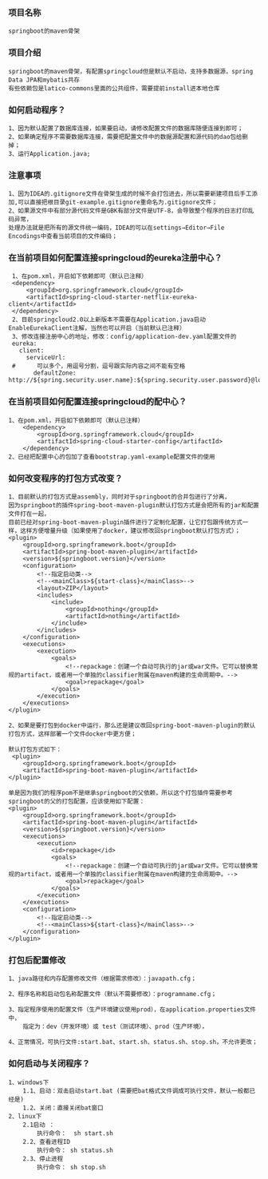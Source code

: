 ### 项目名称
    springboot的maven骨架
    
### 项目介绍 
    springboot的maven骨架，有配置springcloud但是默认不启动，支持多数据源，spring Data JPA和mybatis共存
    有些依赖包是latico-commons里面的公共组件，需要提前install进本地仓库

### 如何启动程序？
    1、因为默认配置了数据库连接，如果要启动，请修改配置文件的数据库随便连接到即可；
    2、如果确定程序不需要数据库连接，需要把配置文件中的数据源配置和源代码的dao包给删掉；
    3、运行Application.java;

### 注意事项
    1、因为IDEA的.gitignore文件在骨架生成的时候不会打包进去，所以需要新建项目后手工添加,可以直接把根目录git-example.gitignore重命名为.gitignore文件；
    2、如果源文件中有部分源代码文件是GBK有部分文件是UTF-8，会导致整个程序的日志打印乱码异常，
    处理办法就是把所有的源文件统一编码，IDEA的可以在settings→Editor→File Encodings中查看当前项目的文件编码；

### 在当前项目如何配置连接springcloud的eureka注册中心？
     1、在pom.xml，开启如下依赖即可（默认已注释）
     <dependency>
         <groupId>org.springframework.cloud</groupId>
         <artifactId>spring-cloud-starter-netflix-eureka-client</artifactId>
     </dependency>
     2、目前springcloud2.0以上新版本不需要在Application.java启动EnableEurekaClient注解，当然也可以开启（当前默认已注释）
     3、修改连接注册中心的地址，修改：config/application-dev.yaml配置文件的
     eureka:
       client:
         serviceUrl:
     #      可以多个，用逗号分割，逗号跟实际内容之间不能有空格
           defaultZone: http://${spring.security.user.name}:${spring.security.user.password}@localhost:8000/eureka/
     

### 在当前项目如何配置连接springcloud的配中心？   
    1、在pom.xml，开启如下依赖即可（默认已注释）
        <dependency>
            <groupId>org.springframework.cloud</groupId>
            <artifactId>spring-cloud-starter-config</artifactId>
        </dependency>
    2、已经把配置中心的包加了查看bootstrap.yaml-example配置文件的使用    

### 如何改变程序的打包方式改变？
    1、目前默认的打包方式是assembly，同时对于springboot的合并包进行了分离，
    因为springboot的插件spring-boot-maven-plugin默认打包方式是会把所有的jar和配置文件打在一起，
    目前已经对spring-boot-maven-plugin插件进行了定制化配置，让它打包跟传统方式一样，这样方便增量升级（如果使用了docker，建议修改回springboot默认打包方式）；
    <plugin>
        <groupId>org.springframework.boot</groupId>
        <artifactId>spring-boot-maven-plugin</artifactId>
        <version>${springboot.version}</version>
        <configuration>
            <!--指定启动类-->
            <!--<mainClass>${start-class}</mainClass>-->
            <layout>ZIP</layout>
            <includes>
                <include>
                    <groupId>nothing</groupId>
                    <artifactId>nothing</artifactId>
                </include>
            </includes>
        </configuration>
        <executions>
            <execution>
                <goals>
                    <!--repackage：创建一个自动可执行的jar或war文件。它可以替换常规的artifact，或者用一个单独的classifier附属在maven构建的生命周期中。-->
                    <goal>repackage</goal>
                </goals>
            </execution>
        </executions>
    </plugin>
    
    2、如果是要打包到docker中运行，那么还是建议改回spring-boot-maven-plugin的默认打包方式，这样部署一个文件docker中更方便；
    
    默认打包方式如下：
     <plugin>
        <groupId>org.springframework.boot</groupId>
        <artifactId>spring-boot-maven-plugin</artifactId>
    </plugin>

    单是因为我们的程序pom不是继承springboot的父依赖，所以这个打包插件需要参考springboot的父的打包配置，应该使用如下配置：
    <plugin>
        <groupId>org.springframework.boot</groupId>
        <artifactId>spring-boot-maven-plugin</artifactId>
        <version>${springboot.version}</version>
        <executions>
            <execution>
                <id>repackage</id>
                <goals>
                    <!--repackage：创建一个自动可执行的jar或war文件。它可以替换常规的artifact，或者用一个单独的classifier附属在maven构建的生命周期中。-->
                    <goal>repackage</goal>
                </goals>
            </execution>
        </executions>
        <configuration>
            <!--指定启动类-->
            <!--<mainClass>${start-class}</mainClass>-->
        </configuration>
    </plugin>
      
### 打包后配置修改
    1、java路径和内存配置修改文件（根据需求修改）：javapath.cfg；
    
    2、程序名称和启动包名称配置文件（默认不需要修改）：programname.cfg；
    
    3、指定程序使用的配置文件（生产环境建议使用prod），在application.properties文件中，
        指定为：dev（开发环境）或 test（测试环境）、prod（生产环境），
    
    4、正常情况，可执行文件:start.bat、start.sh、status.sh、stop.sh，不允许更改；

### 如何启动与关闭程序？
    1、windows下
        1.1、启动：双击启动start.bat (需要把bat格式文件调成可执行文件，默认一般都已经是)
        1.2、关闭：直接关闭bat窗口
    2、linux下
        2.1启动 ：
            执行命令：  sh start.sh
        2.2、查看进程ID
            执行命令： sh status.sh
        2.3、停止进程
            执行命令： sh stop.sh    
